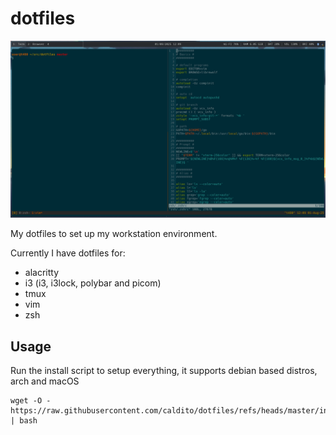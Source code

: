 # dotfiles

![screenshot](screenshot.png)

My dotfiles to set up my workstation environment.

Currently I have dotfiles for:
* alacritty
* i3 (i3, i3lock, polybar and picom)
* tmux
* vim
* zsh


## Usage
Run the install script to setup everything, it supports debian based distros, arch and macOS
```
wget -O - https://raw.githubusercontent.com/caldito/dotfiles/refs/heads/master/install.sh | bash
```
